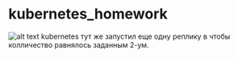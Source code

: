 # kubernetes_homework

![alt text](kubernetes_homework/work1.jpg)
kubernetes тут же запустил еще одну реплику в чтобы колличество равнялось заданным 2-ум.
